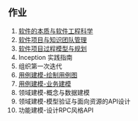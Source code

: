 ## 作业

1. [软件的本质与软件工程科学](hw1)
2. [软件项目与知识团队管理](hw2)
3. [软件项目过程模型与规划](hw3)
4. Inception 实践指南
5. 组织第一次迭代
6. [用例建模-绘制用例图](hw6)
7. [用例建模-业务建模](hw7)
8. 领域建模-概念与数据建模
9. 领域建模-模型验证与面向资源的API设计
10. 功能建模-设计RPC风格API
